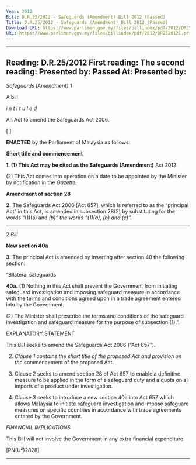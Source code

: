 ```yaml
---
Year: 2012
Bill: D.R.25/2012 - Safeguards (Amendment) Bill 2012 (Passed)
Title: D.R.25/2012 - Safeguards (Amendment) Bill 2012 (Passed)
Download URL: https://www.parlimen.gov.my/files/billindex/pdf/2012/DR252012E.pdf
URL: https://www.parlimen.gov.my/files/billindex/pdf/2012/DR252012E.pdf
---
```

---
Reading:
D.R.25/2012
First reading:
The second reading:
Presented by:
Passed At:
Presented by:
---

_Safeguards (Amendment)_ 1

A bill

_i n t i t u l e d_

An Act to amend the Safeguards Act 2006.

[ ]

**ENACTED** by the Parliament of Malaysia as follows:

**Short title and commencement**

**1. (1) This Act may be cited as the Safeguards (Amendment)**
Act 2012.

(2) This Act comes into operation on a date to be appointed
by the Minister by notification in the _Gazette._

**Amendment of section 28**

**2.** The Safeguards Act 2006 [Act 657], which is referred to as
the “principal Act” in this Act, is amended in subsection 28(2)
by substituting for the words “(1)(a) and _(b)” the words “(1)(a),_
_(b) and_ _(c)”._


-----

2 _Bill_

**New section 40a**

**3.** The principal Act is amended by inserting after section 40
the following section:

“Bilateral safeguards

**40a.** (1) Nothing in this Act shall prevent the Government
from initiating safeguard investigation and imposing safeguard
measure in accordance with the terms and conditions agreed upon
in a trade agreement entered into by the Government.

(2) The Minister shall prescribe the terms and conditions
of the safeguard investigation and safeguard measure for the
purpose of subsection (1).”.

EXPLANATORY STATEMENT

This Bill seeks to amend the Safeguards Act 2006 (“Act 657”).

2. _Clause 1 contains the short title of the proposed Act and provision on the_
commencement of the proposed Act.

3. Clause 2 seeks to amend section 28 of Act 657 to enable a definitive
measure to be applied in the form of a safeguard duty and a quota on all
imports of a product under investigation.

4. Clause 3 seeks to introduce a new section 40a into Act 657 which allows
Malaysia to initiate safeguard investigation and impose safeguard measures
on specific countries in accordance with trade agreements entered by the
Government.

_FINANCIAL IMPLICATIONS_

This Bill will not involve the Government in any extra financial
expenditure.

[PN(U²)2828]


-----

